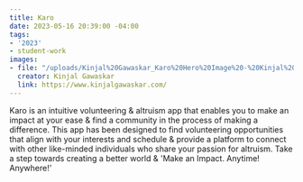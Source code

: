 ```yaml
---
title: Karo
date: 2023-05-16 20:39:00 -04:00
tags:
- '2023'
- student-work
images:
- file: "/uploads/Kinjal%20Gawaskar_Karo%20Hero%20Image%20-%20Kinjal%20Gawaskar.png"
  creator: Kinjal Gawaskar
  link: https://www.kinjalgawaskar.com/
---
```


Karo is an intuitive volunteering & altruism app that enables you to make an impact at your ease & find a community in the process of making a difference. This app has been designed to find volunteering opportunities that align with your interests and schedule & provide a platform to connect with other like-minded individuals who share your passion for altruism. Take a step towards creating a better world & 'Make an Impact. Anytime! Anywhere!'